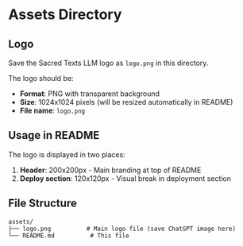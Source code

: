 # Assets Directory

## Logo

Save the Sacred Texts LLM logo as `logo.png` in this directory.

The logo should be:
- **Format**: PNG with transparent background
- **Size**: 1024x1024 pixels (will be resized automatically in README)
- **File name**: `logo.png`

## Usage in README

The logo is displayed in two places:
1. **Header**: 200x200px - Main branding at top of README
2. **Deploy section**: 120x120px - Visual break in deployment section

## File Structure
```
assets/
├── logo.png          # Main logo file (save ChatGPT image here)
└── README.md          # This file
```

